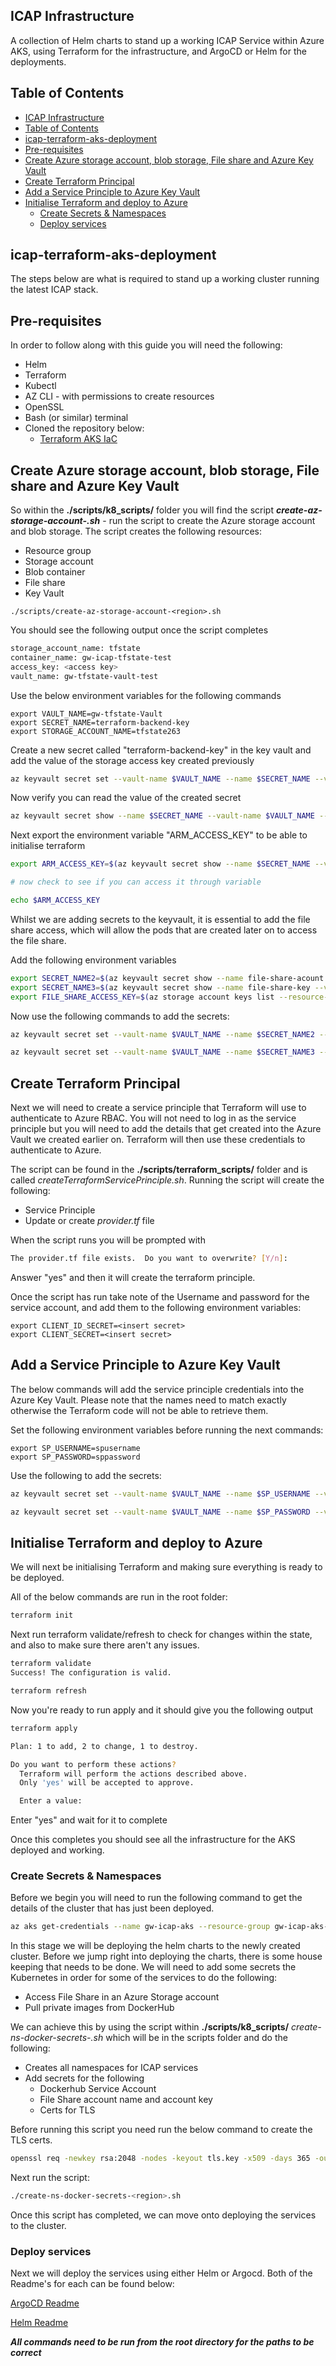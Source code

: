 ## ICAP Infrastructure

A collection of Helm charts to stand up a working ICAP Service within Azure AKS, using Terraform for the infrastructure, and ArgoCD or Helm for the deployments.

## Table of Contents

- [ICAP Infrastructure](#icap-infrastructure)
- [Table of Contents](#table-of-contents)
- [icap-terraform-aks-deployment](#icap-terraform-aks-deployment)
- [Pre-requisites](#pre-requisites)
- [Create Azure storage account, blob storage, File share and Azure Key Vault](#create-azure-storage-account-blob-storage-file-share-and-azure-key-vault)
- [Create Terraform Principal](#create-terraform-principal)
- [Add a Service Principle to Azure Key Vault](#add-a-service-principle-to-azure-key-vault)
- [Initialise Terraform and deploy to Azure](#initialise-terraform-and-deploy-to-azure)
  - [Create Secrets & Namespaces](#create-secrets--namespaces)
  - [Deploy services](#deploy-services)

## icap-terraform-aks-deployment

The steps below are what is required to stand up a working cluster running the latest ICAP stack. 



## Pre-requisites 

In order to follow along with this guide you will need the following:

- Helm
- Terraform
- Kubectl
- AZ CLI - with permissions to create resources
- OpenSSL
- Bash (or similar) terminal
- Cloned the repository below:
  - [Terraform AKS IaC](https://github.com/filetrust/aks-deployment-icap)

## Create Azure storage account, blob storage, File share and Azure Key Vault

So within the **./scripts/k8_scripts/** folder you will find the script ***create-az-storage-account-<region>.sh*** - run the script to create the Azure storage account and blob storage. The script creates the following resources:

- Resource group
- Storage account
- Blob container
- File share
- Key Vault

```
./scripts/create-az-storage-account-<region>.sh
```

You should see the following output once the script completes

```bash
storage_account_name: tfstate
container_name: gw-icap-tfstate-test
access_key: <access key>
vault_name: gw-tfstate-vault-test
```

Use the below environment variables for the following commands

```
export VAULT_NAME=gw-tfstate-Vault
export SECRET_NAME=terraform-backend-key
export STORAGE_ACCOUNT_NAME=tfstate263
```

Create a new secret called "terraform-backend-key" in the key vault and add the value of the storage access key created previously

```bash
az keyvault secret set --vault-name $VAULT_NAME --name $SECRET_NAME --value <the value of the access_key key>
```

Now verify you can read the value of the created secret

```bash
az keyvault secret show --name $SECRET_NAME --vault-name $VAULT_NAME --query value -o tsv
```

Next export the environment variable "ARM_ACCESS_KEY" to be able to initialise terraform

```bash
export ARM_ACCESS_KEY=$(az keyvault secret show --name $SECRET_NAME --vault-name $VAULT_NAME --query value -o tsv)

# now check to see if you can access it through variable

echo $ARM_ACCESS_KEY
```

Whilst we are adding secrets to the keyvault, it is essential to add the file share access, which will allow the pods that are created later on to access the file share.

Add the following environment variables
```bash
export SECRET_NAME2=$(az keyvault secret show --name file-share-acount --vault-name $VAULT_NAME --query value -o tsv)
export SECRET_NAME3=$(az keyvault secret show --name file-share-key --vault-name $VAULT_NAME --query value -o tsv)
export FILE_SHARE_ACCESS_KEY=$(az storage account keys list --resource-group gw-icap-tfstate --account-name $STORAGE_ACCOUNT_NAME --query "[0].value" | tr -d '"')
```

Now use the following commands to add the secrets:

```bash
az keyvault secret set --vault-name $VAULT_NAME --name $SECRET_NAME2 --value $STORAGE_ACCOUNT_NAME

az keyvault secret set --vault-name $VAULT_NAME --name $SECRET_NAME3 --value $FILE_SHARE_ACCESS_KEY
```

## Create Terraform Principal

Next we will need to create a service principle that Terraform will use to authenticate to Azure RBAC. You will not need to log in as the service principle but you will need to add the details that get created into the Azure Vault we created earlier on. Terraform will then use these credentials to authenticate to Azure.

The script can be found in the **./scripts/terraform_scripts/** folder and is called *createTerraformServicePrinciple.sh*. Running the script will create the following:

- Service Principle
- Update or create *provider.tf* file

When the script runs you will be prompted with 

```bash
The provider.tf file exists.  Do you want to overwrite? [Y/n]:
```

Answer "yes" and then it will create the terraform principle.

Once the script has run take note of the Username and password for the service account, and add them to the following environment variables:

```
export CLIENT_ID_SECRET=<insert secret>
export CLIENT_SECRET=<insert secret>
```

## Add a Service Principle to Azure Key Vault

The below commands will add the service principle credentials into the Azure Key Vault. Please note that the names need to match exactly otherwise the Terraform code will not be able to retrieve them.

Set the following environment variables before running the next commands:

```
export SP_USERNAME=spusername
export SP_PASSWORD=sppassword
```

Use the following to add the secrets:

```bash
az keyvault secret set --vault-name $VAULT_NAME --name $SP_USERNAME --value $CLIENT_ID_SECRET

az keyvault secret set --vault-name $VAULT_NAME --name $SP_PASSWORD --value $CLIENT_SECRET
```

## Initialise Terraform and deploy to Azure

We will next be initialising Terraform and making sure everything is ready to be deployed.

All of the below commands are run in the root folder:

```bash
terraform init
```

Next run terraform validate/refresh to check for changes within the state, and also to make sure there aren't any issues.

```bash
terraform validate
Success! The configuration is valid.

terraform refresh
```

Now you're ready to run apply and it should give you the following output

```bash
terraform apply

Plan: 1 to add, 2 to change, 1 to destroy.

Do you want to perform these actions?
  Terraform will perform the actions described above.
  Only 'yes' will be accepted to approve.

  Enter a value:
```

Enter "yes" and wait for it to complete

Once this completes you should see all the infrastructure for the AKS deployed and working.

### Create Secrets & Namespaces

Before we begin you will need to run the following command to get the details of the cluster that has just been deployed.

```bash
az aks get-credentials --name gw-icap-aks --resource-group gw-icap-aks-deploy
```

In this stage we will be deploying the helm charts to the newly created cluster. Before we jump right into deploying the charts, there is some house keeping that needs to be done. We will need to add some secrets the Kubernetes in order for some of the services to do the following:

- Access File Share in an Azure Storage account
- Pull private images from DockerHub

We can achieve this by using the script within **./scripts/k8_scripts/** *create-ns-docker-secrets-<region>.sh* which will be in the scripts folder and do the following:

- Creates all namespaces for ICAP services
- Add secrets for the following
  - Dockerhub Service Account
  - File Share account name and account key
  - Certs for TLS

Before running this script you need run the below command to create the TLS certs.

```bash
openssl req -newkey rsa:2048 -nodes -keyout tls.key -x509 -days 365 -out certificate.crt
```
Next run the script:

```bash
./create-ns-docker-secrets-<region>.sh
```

Once this script has completed, we can move onto deploying the services to the cluster.

### Deploy services

Next we will deploy the services using either Helm or Argocd. Both of the Readme's for each can be found below:

[ArgoCD Readme](/argocd/README.md)

[Helm Readme](/helm/README.md)

***All commands need to be run from the root directory for the paths to be correct***